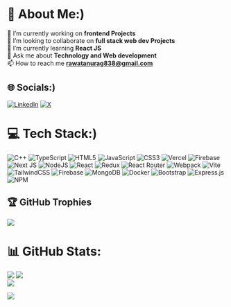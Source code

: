 # 💫 About Me:)
🔭 I’m currently working on **frontend Projects**<br>👯 I’m looking to collaborate on **full stack web dev Projects**<br>
🌱 I’m currently learning **React JS**<br>💬 Ask me about **Technology and Web development**<br>
📫 How to reach me **rawatanurag838@gmail.com**

## 🌐 Socials:)
[![LinkedIn](https://img.shields.io/badge/LinkedIn-%230077B5.svg?logo=linkedin&logoColor=white)](https://linkedin.com/in/anurag-rawat-0089a3287) [![X](https://img.shields.io/badge/X-black.svg?logo=X&logoColor=white)](https://x.com/@anuragrwt9911) 

# 💻 Tech Stack:)

![C++](https://img.shields.io/badge/c++-%2300599C.svg?style=for-the-badge&logo=c%2B%2B&logoColor=white) ![TypeScript](https://img.shields.io/badge/typescript-%23007ACC.svg?style=for-the-badge&logo=typescript&logoColor=white) ![HTML5](https://img.shields.io/badge/html5-%23E34F26.svg?style=for-the-badge&logo=html5&logoColor=white) ![JavaScript](https://img.shields.io/badge/javascript-%23323330.svg?style=for-the-badge&logo=javascript&logoColor=%23F7DF1E) ![CSS3](https://img.shields.io/badge/css3-%231572B6.svg?style=for-the-badge&logo=css3&logoColor=white) ![Vercel](https://img.shields.io/badge/vercel-%23000000.svg?style=for-the-badge&logo=vercel&logoColor=white) ![Firebase](https://img.shields.io/badge/firebase-%23039BE5.svg?style=for-the-badge&logo=firebase) ![Next JS](https://img.shields.io/badge/Next-black?style=for-the-badge&logo=next.js&logoColor=white) ![NodeJS](https://img.shields.io/badge/node.js-6DA55F?style=for-the-badge&logo=node.js&logoColor=white) ![React](https://img.shields.io/badge/react-%2320232a.svg?style=for-the-badge&logo=react&logoColor=%2361DAFB) ![Redux](https://img.shields.io/badge/redux-%23593d88.svg?style=for-the-badge&logo=redux&logoColor=white) ![React Router](https://img.shields.io/badge/React_Router-CA4245?style=for-the-badge&logo=react-router&logoColor=white) ![Webpack](https://img.shields.io/badge/webpack-%238DD6F9.svg?style=for-the-badge&logo=webpack&logoColor=black) ![Vite](https://img.shields.io/badge/vite-%23646CFF.svg?style=for-the-badge&logo=vite&logoColor=white) ![TailwindCSS](https://img.shields.io/badge/tailwindcss-%2338B2AC.svg?style=for-the-badge&logo=tailwind-css&logoColor=white) ![Firebase](https://img.shields.io/badge/Firebase-039BE5?style=for-the-badge&logo=Firebase&logoColor=white) ![MongoDB](https://img.shields.io/badge/MongoDB-%234ea94b.svg?style=for-the-badge&logo=mongodb&logoColor=white) ![Docker](https://img.shields.io/badge/docker-%230db7ed.svg?style=for-the-badge&logo=docker&logoColor=white) ![Bootstrap](https://img.shields.io/badge/bootstrap-%238511FA.svg?style=for-the-badge&logo=bootstrap&logoColor=white) ![Express.js](https://img.shields.io/badge/express.js-%23404d59.svg?style=for-the-badge&logo=express&logoColor=%2361DAFB) ![NPM](https://img.shields.io/badge/NPM-%23CB3837.svg?style=for-the-badge&logo=npm&logoColor=white)


## 🏆 GitHub Trophies
![](https://github-profile-trophy.vercel.app/?username=Anuragrwt9911&theme=monokai&no-frame=false&no-bg=false&margin-w=4)

# 📊 GitHub Stats:
![](https://github-readme-stats.vercel.app/api?username=Anuragrwt9911&theme=dracula&hide_border=false&include_all_commits=false&count_private=false)
![](https://github-readme-streak-stats.herokuapp.com/?user=Anuragrwt9911&theme=dracula&hide_border=false)<br/>
![](https://github-readme-stats.vercel.app/api/top-langs/?username=Anuragrwt9911&theme=dracula&hide_border=false&include_all_commits=false&count_private=false&layout=compact)

[![](https://visitcount.itsvg.in/api?id=Anuragrwt9911&icon=0&color=7)](https://visitcount.itsvg.in)

